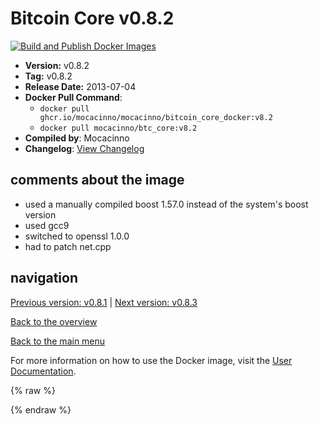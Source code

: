 # Bitcoin Core v0.8.2

[![Build and Publish Docker Images](https://github.com/mocacinno/bitcoin_core_docker/actions/workflows/build-and-publish.yml/badge.svg?branch=v8.2)](https://github.com/mocacinno/bitcoin_core_docker/actions/workflows/build-and-publish.yml)

- **Version:** v0.8.2
- **Tag:** v0.8.2
- **Release Date:** 2013-07-04
- **Docker Pull Command**:
  - `docker pull ghcr.io/mocacinno/mocacinno/bitcoin_core_docker:v8.2`
  - `docker pull mocacinno/btc_core:v8.2`
- **Compiled by**: Mocacinno
- **Changelog**: [View Changelog](https://github.com/bitcoin/bitcoin/blob/v0.8.2/doc/release-notes.md)

## comments about the image

- used a manually compiled boost 1.57.0 instead of the system's boost version
- used gcc9
- switched to openssl 1.0.0
- had to patch net.cpp

## navigation

[Previous version: v0.8.1](./v8.1.md) | [Next version: v0.8.3](./v8.3.md)

[Back to the overview](./Readme.md)

[Back to the main menu](../Readme.md)

For more information on how to use the Docker image, visit the [User Documentation](../userdocs/Readme.md).

<!-- Google tag (gtag.js) -->
{% raw %}
<script async src="https://www.googletagmanager.com/gtag/js?id=G-BPC6NC6FF9"></script>
<script>
  window.dataLayer = window.dataLayer || [];
  function gtag(){dataLayer.push(arguments);}
  gtag('js', new Date());
  gtag('config', 'G-BPC6NC6FF9');
</script>
{% endraw %}


